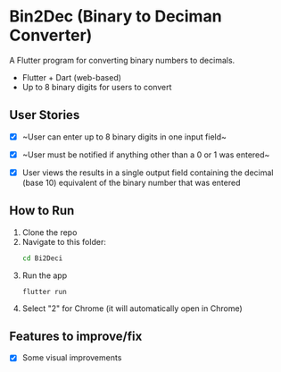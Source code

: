 # Bin2Dec (Binary to Deciman Converter)

A Flutter program for converting binary numbers to decimals.
- Flutter + Dart (web-based)
- Up to 8 binary digits for users to convert

## User Stories

-   [x] ~User can enter up to 8 binary digits in one input field~
-   [x] ~User must be notified if anything other than a 0 or 1 was entered~
-   [x] User views the results in a single output field containing the decimal (base 10) equivalent of the binary number that was entered


## How to Run
1. Clone the repo
2. Navigate to this folder:
   ```bash
   cd Bi2Deci

3. Run the app
   ```
   flutter run
   
4. Select "2" for Chrome (it will automatically open in Chrome)

## Features to improve/fix
-   [x] Some visual improvements

